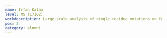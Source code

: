 ```yaml
---
name: Irfan Kalam
level: MS (17102)
workdescription: Large-scale analysis of single residue mutations on features of protein structure network
pos: 2
category: alumni
---
```

